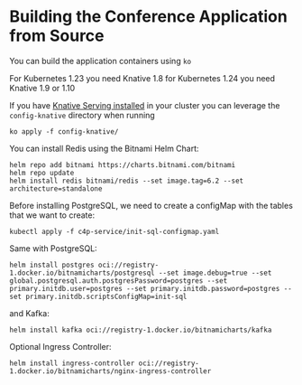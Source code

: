 # Building the Conference Application from Source

You can build the application containers using `ko`

For Kubernetes 1.23 you need Knative 1.8 for Kubernetes 1.24 you need Knative 1.9 or 1.10

If you have [Knative Serving installed](https://knative.dev/docs/install/yaml-install/serving/install-serving-with-yaml/#verify-the-installation) in your cluster you can leverage the `config-knative` directory when running

```shell
ko apply -f config-knative/
```

You can install Redis using the Bitnami Helm Chart: 

```shell
helm repo add bitnami https://charts.bitnami.com/bitnami
helm repo update
helm install redis bitnami/redis --set image.tag=6.2 --set architecture=standalone
```


Before installing PostgreSQL, we need to create a configMap with the tables that we want to create: 
```shell
kubectl apply -f c4p-service/init-sql-configmap.yaml
```

Same with PostgreSQL: 
```shell
helm install postgres oci://registry-1.docker.io/bitnamicharts/postgresql --set image.debug=true --set global.postgresql.auth.postgresPassword=postgres --set primary.initdb.user=postgres --set primary.initdb.password=postgres --set primary.initdb.scriptsConfigMap=init-sql
```

and Kafka:

```shell
helm install kafka oci://registry-1.docker.io/bitnamicharts/kafka
```

Optional Ingress Controller: 
```shell
helm install ingress-controller oci://registry-1.docker.io/bitnamicharts/nginx-ingress-controller
```
